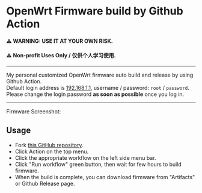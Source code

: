 # OpenWrt Firmware build by Github Action
#### ⚠ WARNING: USE IT AT YOUR OWN RISK.
#### ⚠ Non-profit Uses Only / 仅供个人学习使用.
- - -
My personal customized OpenWrt firmware auto build and release by using Github Action. <br>
Default login address is [192.168.1.1](192.168.1.1), username / password: `root` / `password`.<br>
Please change the login password **as soon as possible** once you log in.
- - -
Firmware Screenshot: <br>
## Usage
- Fork [this GitHub repository](https://github.com/SaintVamp/AutoBuild-OpenWRT).
- Click Action on the top menu.
- Click the appropriate workflow on the left side menu bar.
- Click "Run workflow" green button, then wait for few hours to build firmware.
- When the build is complete, you can download firmware from "Artifacts" or Github Release page.
<br>
